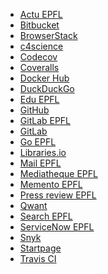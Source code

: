 - [Actu EPFL](https://actu.epfl.ch/) <!-- TAGS: epfl,news,newsletter -->
- [Bitbucket](https://bitbucket.org/) <!-- TAGS: git,repository -->
- [BrowserStack](https://www.browserstack.com/) <!-- TAGS: android,ios,test -->
- [c4science](https://c4science.ch/) <!-- TAGS: git,repository -->
- [Codecov](https://app.codecov.io/) <!-- TAGS: coverage,test -->
- [Coveralls](https://coveralls.io/) <!-- TAGS: coverage,test -->
- [Docker Hub](https://hub.docker.com/) <!-- TAGS: container,docker,image,registry -->
- [DuckDuckGo](https://duckduckgo.com/) <!-- TAGS: search -->
- [Edu EPFL](https://edu.epfl.ch/) <!-- TAGS: coursebook,epfl,étude,plan,study -->
- [GitHub](https://github.com/) <!-- TAGS: git,repository -->
- [GitLab EPFL](https://gitlab.epfl.ch/) <!-- TAGS: epfl,git,repository -->
- [GitLab](https://gitlab.com/) <!-- TAGS: git,repository -->
- [Go EPFL](https://go.epfl.ch/) <!-- TAGS: epfl,short,tool -->
- [Libraries.io](https://libraries.io/) <!-- TAGS: ci,monitoring,notification,update,repository -->
- [Mail EPFL](https://ewa.epfl.ch/) <!-- TAGS: calendar,epfl,ewa,mail -->
- [Mediatheque EPFL](https://mediatheque.epfl.ch/) <!-- TAGS: epfl,image,library,media -->
- [Memento EPFL](https://memento.epfl.ch/) <!-- TAGS: calendar,epfl,event,ics -->
- [Press review EPFL](https://rdp.epfl.ch/) <!-- TAGS: epfl -->
- [Qwant](https://www.qwant.com/) <!-- TAGS: search -->
- [Search EPFL](https://search.epfl.ch/) <!-- TAGS: epfl,search -->
- [ServiceNow EPFL](https://epfl.service-now.com/) <!-- TAGS: change,epfl,ticket -->
- [Snyk](https://app.snyk.io/) <!-- TAGS: ci,monitoring,notification,repository,security -->
- [Startpage](https://www.startpage.com/) <!-- TAGS: search,startpage -->
- [Travis CI](https://app.travis-ci.com/) <!-- TAGS: ci,cd,test -->
